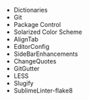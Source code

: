 * Dictionaries
* Git
* Package Control
* Solarized Color Scheme
* AlignTab
* EditorConfig
* SideBarEnhancements
* ChangeQuotes
* GitGutter
* LESS
* Slugify
* SublimeLinter-flake8
